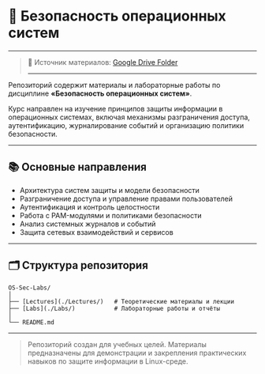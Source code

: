 # 🧠 Безопасность операционных систем

---

> 📂 Источник материалов: [Google Drive Folder](https://drive.google.com/your-folder-link-here)
>
> ---


Репозиторий содержит материалы и лабораторные работы по дисциплине **«Безопасность операционных систем»**.

Курс направлен на изучение принципов защиты информации в операционных системах, включая механизмы разграничения доступа, аутентификацию, журналирование событий и организацию политики безопасности.

---

## 📚 Основные направления

- Архитектура систем защиты и модели безопасности  
- Разграничение доступа и управление правами пользователей  
- Аутентификация и контроль целостности  
- Работа с PAM-модулями и политиками безопасности  
- Анализ системных журналов и событий  
- Защита сетевых взаимодействий и сервисов  

---

## 🗂 Структура репозитория

```
OS-Sec-Labs/
│
├── [Lectures](./Lectures/)   # Теоретические материалы и лекции
├── [Labs](./Labs/)           # Лабораторные работы и отчёты
│
└── README.md
```

---

> Репозиторий создан для учебных целей. Материалы предназначены для демонстрации и закрепления практических навыков по защите информации в Linux-среде.

